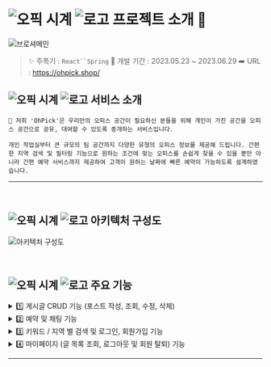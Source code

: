# ![오픽 시계](https://github.com/ShareOffice-11/OHPickOfficial/assets/83201893/efcd95d1-978a-4aba-aa85-3f84774499e1) ![로고](https://github.com/ShareOffice-11/OHPickOfficial/assets/83201893/336ad4c1-3071-4211-b37d-eb16493c1d70) 프로젝트 소개 💜 
![브로셔메인](https://github.com/ShareOffice-11/OHPickOfficial/assets/83201893/aae14924-4528-4e0c-b1b7-524d75168549)

> ✨ 주특기 : `React``Spring`
> 🚩 개발 기간 : 2023.05.23 ~ 2023.06.29
> ➡️ URL : https://ohpick.shop/




## ![오픽 시계](https://github.com/ShareOffice-11/OHPickOfficial/assets/83201893/efcd95d1-978a-4aba-aa85-3f84774499e1) ![로고](https://github.com/ShareOffice-11/OHPickOfficial/assets/83201893/336ad4c1-3071-4211-b37d-eb16493c1d70) 서비스 소개 <br>

```
📢 저희 'OhPick'은 우리만의 오피스 공간이 필요하신 분들을 위해 개인이 가진 공간을 오피스 공간으로 공유, 대여할 수 있도록 중개하는 서비스입니다.

개인 작업실부터 큰 규모의 팀 공간까지 다양한 유형의 오피스 정보를 제공해 드립니다. 간편한 지역 검색 및 필터링 기능으로 원하는 조건에 맞는 오피스를 손쉽게 찾을 수 있을 뿐만 아니라 간편 예약 서비스까지 제공하여 고객이 원하는 날짜에 빠른 예약이 가능하도록 설계하였습니다.
```

<hr />




<br>

## ![오픽 시계](https://github.com/ShareOffice-11/OHPickOfficial/assets/83201893/efcd95d1-978a-4aba-aa85-3f84774499e1) ![로고](https://github.com/ShareOffice-11/OHPickOfficial/assets/83201893/336ad4c1-3071-4211-b37d-eb16493c1d70) 아키텍처 구성도 <br>

![아키텍처 구성도](https://github.com/ShareOffice-11/OHPickOfficial/assets/83201893/13250ebe-c18e-4b8e-a9bd-30b91f8f2eab)




<br>

## ![오픽 시계](https://github.com/ShareOffice-11/OHPickOfficial/assets/83201893/efcd95d1-978a-4aba-aa85-3f84774499e1) ![로고](https://github.com/ShareOffice-11/OHPickOfficial/assets/83201893/336ad4c1-3071-4211-b37d-eb16493c1d70) 주요 기능 <br>


<details>
  <summary> 1️⃣ 게시글 CRUD 기능 (포스트 작성, 조회, 수정, 삭제) </summary>
  
</details>
<details>
  <summary> 2️⃣ 예약 및 채팅 기능 </summary>
  
</details>
<details>
  <summary> 3️⃣ 키워드 / 지역 별 검색 및 로그인, 회원가입 기능 </summary>
  
</details>
<details>
  <summary> 4️⃣ 마이페이지 (글 목록 조회, 로그아웃 및 회원 탈퇴) 기능 </summary>
  
</details>


<hr />



